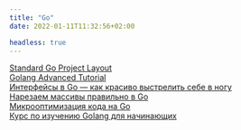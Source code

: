 ```yaml
---
title: "Go"
date: 2022-01-11T11:32:56+02:00

headless: true
---
```


[Standard Go Project Layout](https://github.com/golang-standards/project-layout) \
[Golang Advanced Tutorial](https://golangbyexample.com/golang-comprehensive-tutorial/) \
[Интерфейсы в Go — как красиво выстрелить себе в ногу](https://habr.com/ru/post/597461/) \
[Нарезаем массивы правильно в Go](https://habr.com/ru/post/597521/) \
[Микрооптимизация кода на Go](https://habr.com/ru/company/kaspersky/blog/591725/) \
[Курс по изучению Golang для начинающих](https://golangify.com/go/kurs-izucheniya-golang-dlya-nachinayuschih)